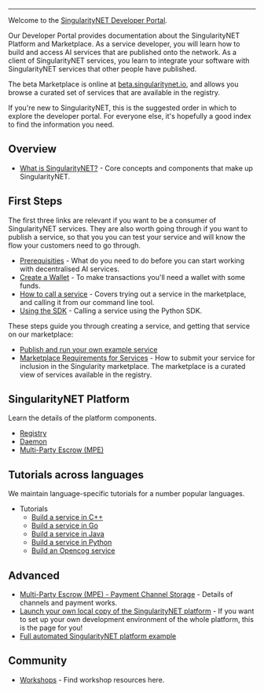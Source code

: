 <!-- ---
# Page settings
layout: default
keywords:
comments: false
title: Developer Portal
description: Developer Portal

# extralink box
extralink:
    title: All Docs
    title_url: '/docs'
    external_url: false
    description: Find an overview of our full documentation here.

# Developer Newsletter
dev_news: true

# Micro navigation
micro_nav: true -->
---

Welcome to the [SingularityNET Developer Portal](https://dev.singularitynet.io).

Our Developer Portal provides documentation about the SingularityNET Platform and Marketplace. As a service developer, you will learn how to build and access AI services that are published onto the network. As a client of SingularityNET services, you learn to integrate your software with SingularityNET services that other people have published.

The beta Marketplace is online at [beta.singularitynet.io](http://beta.singularitynet.io), and allows you browse a curated set of services that are available in the registry.

If you're new to SingularityNET, this is the suggested order in which to explore the developer portal. For everyone else, it's hopefully a good index to find the information you need.

## Overview

- [What is SingularityNET?](/docs/products/AIMarketplace/coreconcepts/snet) - Core concepts and components that make up SingularityNET.

## First Steps

The first three links are relevant if you want to be a consumer of SingularityNET services. They are also worth going through if you want to publish a service, so that you you can test your service and will know the flow your customers need to go through.

- [Prerequisities](/docs/products/AIMarketplace/forcomers/requirements) - What do you need to do before you can start working with decentralised AI services.
- [Create a Wallet](/docs/products/AIMarketplace/forcomers/wallet) - To make transactions you'll need a wallet with some funds.
- [How to call a service](/docs/products/AIMarketplace/forcomers/call-a-service) - Covers trying out a service in the marketplace, and calling it from our command line tool.
- [Using the SDK](/docs/products/AIMarketplace/tools/SDK/python-sdk) - Calling a service using the Python SDK.

These steps guide you through creating a service, and getting that service on our marketplace:

- [Publish and run your own example service](/docs/products/AIMarketplace/forcomers/publish)
- [Marketplace Requirements for Services](/docs/products/AIMarketplace/forcomers/marketplace) - How to submit your service for inclusion in the Singularity marketplace. The marketplace is a curated view of services available in the registry.

## SingularityNET Platform

Learn the details of the platform components.

- [Registry](/docs/products/AIMarketplace/forcomers/registry)
- [Daemon](/docs/products/AIMarketplace/daemon/daemon)
- [Multi-Party Escrow (MPE)](/docs/products/AIMarketplace/coreconcepts/mpe)

## Tutorials across languages

We maintain language-specific tutorials for a number popular languages.

- Tutorials
	- [Build a service in C++](/docs/products/AIMarketplace/forcomers/cpp)
	- [Build a service in Go](/docs/products/AIMarketplace/forcomers/go)
	- [Build a service in Java](/docs/products/AIMarketplace/forcomers/java)
	- [Build a service in Python](/docs/products/AIMarketplace/forcomers/python)
	- [Build an Opencog service](/docs/products/AIMarketplace/forcomers/opencogx)

## Advanced

- [Multi-Party Escrow (MPE) - Payment Channel Storage](/docs/products/AIMarketplace/daemon/daemon-channel-storage) - Details of channels and payment works.
- [Launch your own local copy of the SingularityNET platform](/docs/products/AIMarketplace/forcomers/local-singularitynet) - If you want to set up your own development environment of the whole platform, this is the page for you!
- [Full automated SingularityNET platform example](/docs/products/AIMarketplace/forcomers/mpe-example)

## Community

- [Workshops](/workshops) - Find workshop resources here.